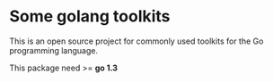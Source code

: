 Some golang toolkits
===========

This is an open source project for commonly used toolkits for the Go programming language.

This package need >= **go 1.3**